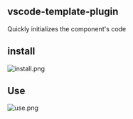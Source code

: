 ## vscode-template-plugin

Quickly initializes the component's code

## install

![install.png](https://i.loli.net/2020/02/03/BZwFoWgEi1527hQ.png)

## Use

![use.png](https://i.loli.net/2020/02/03/FxItEG3TaBzi2Jw.png)



